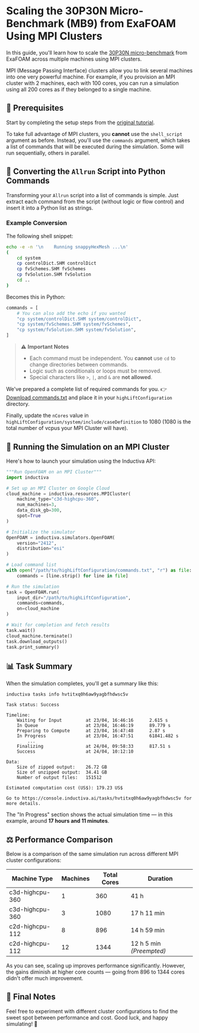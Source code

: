 # Scaling the 30P30N Micro-Benchmark (MB9) from ExaFOAM Using MPI Clusters

In this guide, you'll learn how to scale the
[30P30N micro-benchmark](run-exafoam-high-lift-airfoil-benchmark) from ExaFOAM
across multiple machines using MPI clusters.

MPI (Message Passing Interface) clusters allow you to link several machines into
one very powerful machine. For example, if you provision an MPI cluster with 2
machines, each with 100 cores, you can run a simulation using all 200 cores as
if they belonged to a single machine.

## 🚧 Prerequisites

Start by completing the setup steps from the [original tutorial](run-exafoam-high-lift-airfoil-benchmark).

To take full advantage of MPI clusters, you **cannot** use the `shell_script`
argument as before. Instead, you'll use the `commands` argument, which takes a
list of commands that will be executed during the simulation. Some will
run sequentially, others in parallel.

## 🔁 Converting the `Allrun` Script into Python Commands

Transforming your `Allrun` script into a list of commands is simple. Just
extract each command from the script (without logic or flow control) and insert
it into a Python list as strings.

### Example Conversion

The following shell snippet:

```bash
echo -e -n '\n    Running snappyHexMesh ...\n'
(
    cd system
    cp controlDict.SHM controlDict
    cp fvSchemes.SHM fvSchemes
    cp fvSolution.SHM fvSolution
    cd ..
)
```

Becomes this in Python:

```python
commands = [
    # You can also add the echo if you wanted
    "cp system/controlDict.SHM system/controlDict",
    "cp system/fvSchemes.SHM system/fvSchemes",
    "cp system/fvSolution.SHM system/fvSolution",
]
```

> ⚠️ **Important Notes**
>
> * Each command must be independent. You **cannot** use `cd` to change directories between commands.
> * Logic such as conditionals or loops must be removed.
> * Special characters like `>`, `|`, and `&` are **not allowed**.

We've prepared a complete list of required commands for you.
👉 [Download commands.txt](https://storage.googleapis.com/inductiva-api-demo-files/commands.txt) and place it in your `highLiftConfiguration` directory.

Finally, update the `nCores` value in `highLiftConfiguration/system/include/caseDefinition` to 1080 (1080 is the total number of vcpus your MPI Cluster will have).

## 🚀 Running the Simulation on an MPI Cluster

Here's how to launch your simulation using the Inductiva API:

```python
"""Run OpenFOAM on an MPI Cluster"""
import inductiva

# Set up an MPI Cluster on Google Cloud
cloud_machine = inductiva.resources.MPICluster(
    machine_type="c3d-highcpu-360",
    num_machines=3,
    data_disk_gb=300,
    spot=True
)

# Initialize the simulator
OpenFOAM = inductiva.simulators.OpenFOAM(
    version="2412",
    distribution="esi"
)

# Load command list
with open("/path/to/highLiftConfiguration/commands.txt", "r") as file:
    commands = [line.strip() for line in file]

# Run the simulation
task = OpenFOAM.run(
    input_dir="/path/to/highLiftConfiguration",
    commands=commands,
    on=cloud_machine
)

# Wait for completion and fetch results
task.wait()
cloud_machine.terminate()
task.download_outputs()
task.print_summary()
```



## 📊 Task Summary

When the simulation completes, you'll get a summary like this:

```
inductiva tasks info hvtitxq0h6aw9yagbfhdwsc5v

Task status: Success

Timeline:
	Waiting for Input         at 23/04, 16:46:16      2.615 s
	In Queue                  at 23/04, 16:46:19      89.779 s
	Preparing to Compute      at 23/04, 16:47:48      2.87 s
	In Progress               at 23/04, 16:47:51      61841.482 s
        ...
    Finalizing                at 24/04, 09:58:33      817.51 s
	Success                   at 24/04, 10:12:10      

Data:
	Size of zipped output:    26.72 GB
	Size of unzipped output:  34.41 GB
	Number of output files:   151512

Estimated computation cost (US$): 179.23 US$

Go to https://console.inductiva.ai/tasks/hvtitxq0h6aw9yagbfhdwsc5v for more details.
```

The "In Progress" section shows the actual simulation time — in this example, around **17 hours and 11 minutes**.

## ⚖️ Performance Comparison

Below is a comparison of the same simulation run across different MPI cluster configurations:

| Machine Type    | Machines | Total Cores | Duration                 |
| --------------- | -------- | ----------- | ------------------------ |
| c3d-highcpu-360 | 1        | 360         | 41 h                     |
| c3d-highcpu-360 | 3        | 1080        | 17 h 11 min              |
| c2d-highcpu-112 | 8        | 896         | 14 h 59 min              |
| c2d-highcpu-112 | 12       | 1344        | 12 h 5 min *(Preempted)* |

As you can see, scaling up improves performance significantly. However, the gains diminish at higher core counts — going from 896 to 1344 cores didn't offer much improvement.

## 🧪 Final Notes

Feel free to experiment with different cluster configurations to find
the sweet spot between performance and cost. Good luck, and happy simulating! 🎉


